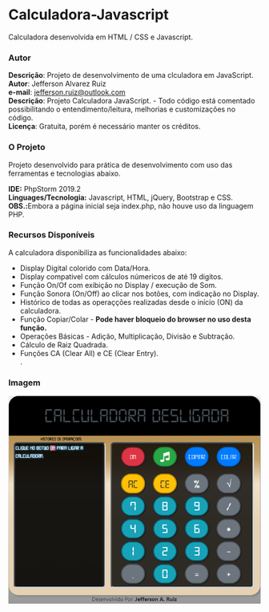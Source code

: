 # Calculadora-Javascript
Calculadora desenvolvida em HTML / CSS e Javascript.

### Autor
**Descrição**: Projeto de desenvolvimento de uma clculadora em JavaScript.<br>
**Autor**: Jefferson Alvarez Ruiz<br>
**e-mail**: jefferson.ruiz@outlook.com<br>
**Descrição**: Projeto Calculadora JavaScript. - Todo código está comentado possibilitando o entendimento/leitura, melhorias e customizações no código.<br>
**Licença**: Gratuita, porém é necessário manter os créditos.<br>

### O Projeto 
Projeto desenvolvido para prática de desenvolvimento com uso das ferramentas e tecnologias abaixo.

<strong>IDE:</strong> PhpStorm 2019.2 <BR>
<strong>Linguages/Tecnologia:</strong> Javascript, HTML, jQuery, Bootstrap e CSS.<BR>
<strong>OBS.:</strong>Embora a página inicial seja index.php, não houve uso da linguagem PHP.

### Recursos Disponíveis
A calculadora disponibiliza as funcionalidades abaixo:
  <ul>
  <li>Display Digital colorido com Data/Hora.</li>
  <li>Display compativel com cálculos númericos de até 19 digitos.</li>
  <li>Função On/Of com exibição no Display / execução de Som.</li>
  <li>Função Sonora (On/Off) ao clicar nos botões, com indicação no Display.</li>
  <li>Histórico de todas as operaçções realizadas desde o início (ON) da calculadora.</li>
  <li>Função Copiar/Colar - <strong>Pode haver bloqueio do browser no uso desta função.</strong></li>
  <li>Operações Básicas - Adição, Multiplicação, Divisão e Subtração.</li>
  <li>Cálculo de Raiz Quadrada.</li>
  <li>Funções CA (Clear All) e CE (Clear Entry).</Li>.
  </ul>
  
  ### Imagem
  <img src="https://github.com/JeffersonARuiz/Calculadora-Javascript/blob/master/images/Calculadora.PNG" alt="Calculadora Javascript"/>
